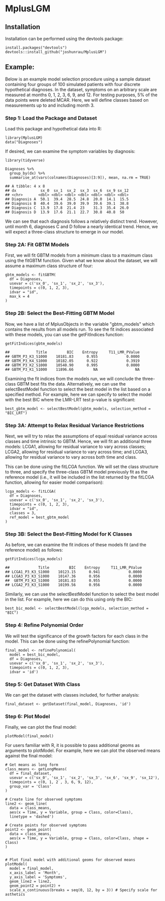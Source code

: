 # MplusLGM

## Installation

Installation can be performed using the devtools package:

    install.packages("devtools")
    devtools::install_github("joshunrau/MplusLGM")

## Example:

Below is an example model selection procedure using a sample dataset containing four groups 
of 100 simulated patients with four discrete hypothetical diagnoses. In the dataset, symptoms 
on an arbitrary scale are measured at months 0, 1, 2, 3, 6, 9, and 12. For testing purposes, 5%
of the data points were deleted MCAR. Here, we will define classes based on measurements up to 
and including month 3.

### Step 1: Load the Package and Dataset

Load this package and hypothetical data into R:

    library(MplusLGM)
    data("Diagnoses")
    
If desired, we can examine the symptom variables by diagnosis:

```
library(tidyverse)

Diagnoses %>%
  group_by(dx) %>% 
  summarise_at(vars(colnames(Diagnoses)[3:9]), mean, na.rm = TRUE)
```

```
## A tibble: 4 x 8
## dx           sx_0  sx_1  sx_2  sx_3  sx_6  sx_9 sx_12
## <chr>       <dbl> <dbl> <dbl> <dbl> <dbl> <dbl> <dbl>
## Diagnosis A  50.1  39.4  28.5  24.8  20.0  14.1  15.5
## Diagnosis B  40.4  39.6  39.0  39.9  39.6  39.1  38.8
## Diagnosis C  13.9  17.8  21.4  23    31.3  35.4  26.0
## Diagnosis D  13.9  17.6  21.1  22.7  30.8  40.8  50  
```
    
We can see that each diagnosis follows a relatively distinct trend. However, until month 6, diagnoses C and D 
follow a nearly identical trend. Hence, we will expect a three-class structure to emerge in our model.
    
### Step 2A: Fit GBTM Models

First, we will fit GBTM models from a minimum class to a maximum class using the 
fitGBTM function. Given what we know about the dataset, we will assume a maximum 
class structure of four:

    gbtm_models <- fitGBTM(
      df = Diagnoses,
      usevar = c('sx_0', 'sx_1', 'sx_2', 'sx_3'),
      timepoints = c(0, 1, 2, 3),
      idvar = "id",
      max_k = 4
    )
    
### Step 2B: Select the Best-Fitting GBTM Model
    
Now, we have a list of MplusObjects in the variable "gbtm_models" which contains
the results from all models run. To see the fit indices associated with these models,
you can use the getFitIndices function:

```
getFitIndices(gbtm_models)
```

```
##            Title         BIC    Entropy     T11_LMR_PValue
## GBTM_P3_K3_S1000    10181.83      0.955             0.0000
## GBTM_P3_K4_S1000    10182.05      0.922             0.3919
## GBTM_P3_K2_S1000    10540.90      0.995             0.0000
## GBTM_P3_K1_S1000    11896.66         NA                 NA
```
 
Examining the fit indices from the models run, we will conclude the three-class GBTM 
best fits the data. Alternatively, we can use the selectBestModel function to select 
the best model in the list based on a specified method. For example, here we can specify
to select the model with the best BIC where the LMR-LRT test p-value is significant:

    best_gbtm_model <- selectBestModel(gbtm_models, selection_method = "BIC_LRT")

### Step 3A: Attempt to Relax Residual Variance Restrictions

Next, we will try to relax the assumptions of equal residual variance across classes
and time intrinsic to GBTM. Hence, we will fit an additional three models: LCGA1, allowing
for residual variance to vary across classes; LCGA2, allowing for residual variance to 
vary across time; and LCGA3, allowing for residual variance to vary across both time
and class. 

This can be done using the fitLCGA function. We will set the class structure to three, 
and specify the three-class GBTM model previously fit as the reference model (i.e., it will 
be included in the list returned by the fitLCGA function, allowing for easier model comparison):

    lcga_models <- fitLCGA(
      df = Diagnoses,
      usevar = c('sx_0', 'sx_1', 'sx_2', 'sx_3'),
      timepoints = c(0, 1, 2, 3),
      idvar = "id",
      classes = 3,
      ref_model = best_gbtm_model
    )

### Step 3B: Select the Best-Fitting Model for K Classes

As before, we can examine the fit indices of these models fit (and the reference 
model) as follows:

```
getFitIndices(lcga_models)
```

```
##             Title         BIC    Entropy     T11_LMR_PValue
## LCGA1_P3_K3_S1000    10123.15      0.941             0.0000
## LCGA3_P3_K3_S1000    10147.36      0.956             0.0000
##  GBTM_P3_K3_S1000    10181.83      0.955             0.0000
## LCGA2_P3_K3_S1000    10199.56      0.956             0.0000
```

Similarly, we can use the selectBestModel function to select the best 
model in the list. For example, here we can do this using only the BIC:

    best_bic_model <- selectBestModel(lcga_models, selection_method = "BIC")

### Step 4: Refine Polynomial Order

We will test the significance of the growth factors for each class in
the model. This can be done using the refinePolynomial function:

    final_model <- refinePolynomial(
      model = best_bic_model, 
      df = Diagnoses, 
      usevar = c('sx_0', 'sx_1', 'sx_2', 'sx_3'),
      timepoints = c(0, 1, 2, 3),
      idvar = 'id')
   
### Step 5: Get Dataset With Class

We can get the dataset with classes included, for further analysis:

    final_dataset <- getDataset(final_model, Diagnoses, 'id')
    

### Step 6: Plot Model

Finally, we can plot the final model:

    plotModel(final_model)
    
For users familiar with R, it is possible to pass additional geoms as arguments to plotModel. For example, here we can plot the observed means against the final model:

    # Get means as long form
    class_means <- getLongMeans(
      df = final_dataset,
      usevar = c('sx_0', 'sx_1', 'sx_2', 'sx_3', 'sx_6', 'sx_9', 'sx_12'),
      timepoints = c(0, 1, 2 , 3, 6, 9, 12),
      group_var = 'Class'
    )

    # Create line for observed symptoms
    line2 <- geom_line(
      data = class_means, 
      aes(x = Time, y = Variable, group = Class, color=Class), 
      linetype = 'dashed')

    # Create points for observed symptoms
    point2 <- geom_point(
      data = class_means, 
      aes(x = Time, y = Variable, group = Class, color=Class, shape = Class)
    )


    # Plot final model with additional geoms for observed means
    plotModel(
      model = final_model, 
      x_axis_label = 'Month', 
      y_axis_label = 'Symptoms', 
      geom_line2 = line2,
      geom_point2 = point2) + 
      scale_x_continuous(breaks = seq(0, 12, by = 3)) # Specify scale for asthetics
  
